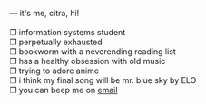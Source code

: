— it's me, citra, hi!
</br>
</br>❒ information systems student
</br>❒ perpetually exhausted
</br>❒ bookworm with a neverending reading list 
</br>❒ has a healthy obsession with old music 
</br>❒ trying to adore anime
</br>❒ i think my final song will be mr. blue sky by ELO
</br>❒ you can beep me on <a href="mailto:wecitra49@gmail.com">email</a>
